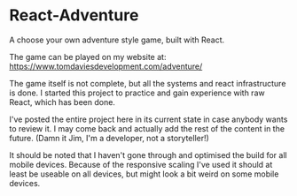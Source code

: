 # React-Adventure
A choose your own adventure style game, built with React.

The game can be played on my website at: https://www.tomdaviesdevelopment.com/adventure/

The game itself is not complete, but all the systems and react infrastructure is done. I started this project to practice and gain experience with raw React, which has been done.

I've posted the entire project here in its current state in case anybody wants to review it. I may come back and actually add the rest of the content in the future.
(Damn it Jim, I'm a developer, not a storyteller!)

It should be noted that I haven't gone through and optimised the build for all mobile devices. Because of the responsive scaling I've used it should at least be useable on all devices, but might look a bit weird on some mobile devices.

